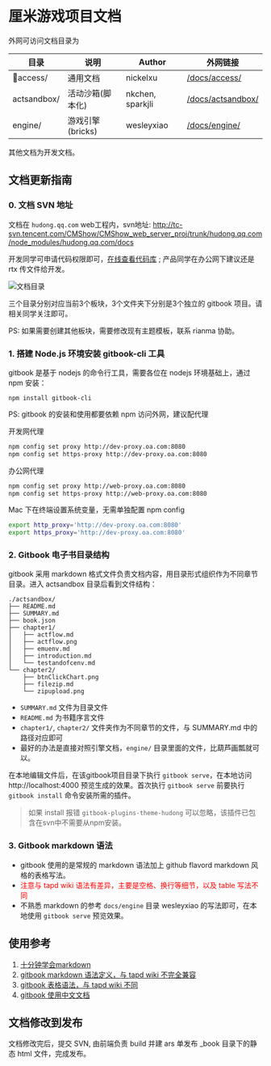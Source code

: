 # 厘米游戏项目文档

外网可访问文档目录为

|    目录     |       说明       |      Author      |                               外网链接                               |
| ----------- | ---------------- | ---------------- | -------------------------------------------------------------------- |
| access/     | 通用文档         | nickelxu         | [/docs/access/](http://hudong.qq.com/docs/access/index.html)         |
| actsandbox/ | 活动沙箱(脚本化) | nkchen, sparkjli | [/docs/actsandbox/](http://hudong.qq.com/docs/actsandbox/index.html) |
| engine/     | 游戏引擎(bricks) | wesleyxiao       | [/docs/engine/](http://hudong.qq.com/docs/engine/index.html)         |

其他文档为开发文档。

## 文档更新指南

### 0. 文档 SVN 地址
文档在 `hudong.qq.com` web工程内，svn地址:   http://tc-svn.tencent.com/CMShow/CMShow_web_server_proj/trunk/hudong.qq.com/node_modules/hudong.qq.com/docs

开发同学可申请代码权限即可，[在线查看代码库](http://code.oa.com/v2/svn/CMShow/CMShow_web_server_proj/trunk/hudong.qq.com/node_modules/hudong.qq.com/docs) ; 产品同学在办公网下建议还是 rtx 传文件给开发。

![文档目录](https://qzonestyle.gtimg.cn/aoi/sola/20180105112114_rRlot1g4qG.png)

三个目录分别对应当前3个板块，3个文件夹下分别是3个独立的 gitbook 项目。请相关同学关注即可。

PS: 如果需要创建其他板块，需要修改现有主题模板，联系 rianma 协助。

### 1. 搭建 Node.js 环境安装 gitbook-cli 工具

gitbook 是基于 nodejs 的命令行工具，需要各位在 nodejs 环境基础上，通过 npm 安装：

```
npm install gitbook-cli
```

PS: gitbook 的安装和使用都要依赖 npm 访问外网，建议配代理

开发网代理
```bash
npm config set proxy http://dev-proxy.oa.com:8080
npm config set https-proxy http://dev-proxy.oa.com:8080
```

办公网代理
```bash
npm config set proxy http://web-proxy.oa.com:8080
npm config set https-proxy http://web-proxy.oa.com:8080
```

Mac 下在终端设置系统变量，无需单独配置 npm config
```bash
export http_proxy='http://dev-proxy.oa.com:8080'
export https_proxy='http://dev-proxy.oa.com:8080'
```

### 2. Gitbook 电子书目录结构

gitbook 采用 markdown 格式文件负责文档内容，用目录形式组织作为不同章节目录。进入 actsandbox 目录后看到文件结构：

```
./actsandbox/
├── README.md
├── SUMMARY.md
├── book.json
├── chapter1/
│   ├── actflow.md
│   ├── actflow.png
│   ├── emuenv.md
│   ├── introduction.md
│   └── testandofcenv.md
└── chapter2/
    ├── btnClickChart.png
    ├── filezip.md
    └── zipupload.png
```

* `SUMMARY.md` 文件为目录文件
* `README.md` 为书籍序言文件
* `chapter1/`, `chapter2/` 文件夹作为不同章节的文件，与 SUMMARY.md 中的路径对应即可
* 最好的办法是直接对照引擎文档，`engine/` 目录里面的文件，比葫芦画瓢就可以。

在本地编辑文件后，在该gitbook项目目录下执行 `gitbook serve`，在本地访问 http://localhost:4000 预览生成的效果。首次执行 `gitbook serve` 前要执行 `gitbook install` 命令安装所需的插件。

> 如果 install 报错 `gitbook-plugins-theme-hudong` 可以忽略，该插件已包含在svn中不需要从npm安装。

### 3. Gitbook markdown 语法

* gitbook 使用的是常规的 markdown 语法加上 github flavord markdown 风格的表格写法。
* <span  style="color: red">注意与 tapd wiki 语法有差异，主要是空格、换行等细节，以及 table 写法不同</span> 
* 不熟悉 markdown 的参考 `docs/engine` 目录 wesleyxiao 的写法即可，在本地使用 `gitbook serve` 预览效果。

## 使用参考

1. [十分钟学会markdown](http://maqiangthunder.github.io/2016/04/02/hexo/%E5%8D%81%E5%88%86%E9%92%9F%E5%AD%A6%E4%BC%9Amarkdown/)
2. [gitbook markdown 语法定义，与 tapd wiki 不完全兼容](https://toolchain.gitbook.com/syntax/markdown.html)
3. [gitbook 表格语法，与 tapd wiki 不同](https://gitbookio.gitbooks.io/markdown/content/syntax/tables.html)
4. [gitbook 使用中文文档](http://www.chengweiyang.cn/gitbook/basic-usage/README.html)

## 文档修改到发布

文档修改完后，提交 SVN, 由前端负责 build 并建 ars 单发布 _book 目录下的静态 html 文件，完成发布。

